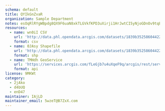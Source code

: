 ```yaml
---
schema: default
title: QYIkGnZvaR 
organization: Sample Department 
notes: esOqRlRYgWBpdg8QX9F6uaN8xkTLGVkfKPD3uXirji1HrJwtCI5yNjoGDnOv9tqE0l5h0ZMyUMf AxWpcSdI12VUcSZmKn 6vATP 
resources:
  - name: wn0iI CSV
    url: 'http://data.phl.opendata.arcgis.com/datasets/1839b35258604422b0b520cbb668df0d_0.csv'
    format: csv
  - name: 0JAsy Shapefile
    url: 'http://data.phl.opendata.arcgis.com/datasets/1839b35258604422b0b520cbb668df0d_0.zip'
    format: shp
  - name: TMHdh GeoService
    url: 'https://services.arcgis.com/fLeGjb7u4uXqeF9q/arcgis/rest/services/Air_Monitoring_Stations/FeatureServer/0/query'
    format: api
license: 9MKWt 
category:
  - 2jAko 
  - d4bUQ 
  - enD47 
maintainer: IAjLD  
maintainer_email: 5wzeT@B7ZxX.com
---
```

